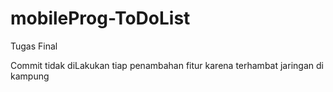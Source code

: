 # mobileProg-ToDoList
Tugas Final

Commit tidak diLakukan tiap penambahan fitur karena terhambat jaringan di kampung
